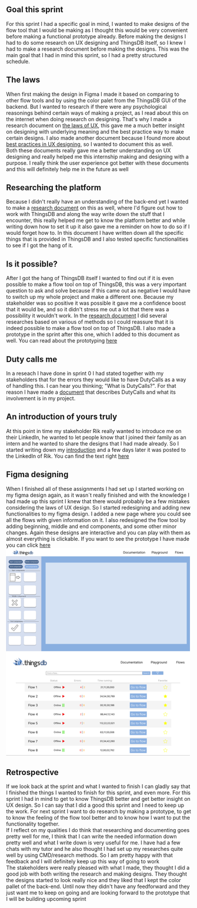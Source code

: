 ## Goal this sprint
For this sprint I had a specific goal in mind, I wanted to make designs of the flow tool that I would be making as I thought this would be very convenient before making a functional prototype already. Before making the designs I had to do some research on UX designing and ThingsDB itself, so I knew I had to make a research document before making the designs. This was the main goal that I had in mind this sprint, so I had a pretty structured schedule. 

## The laws
When first making the design in Figma I made it based on comparing to other flow tools and by using the color palet from the ThingsDB GUI of the backend. But I wanted to research if there were any psychological reasonings behind certain ways of making a project, as I read about this on the internet when doing research on designing. That's why I made a research document on [the laws of UX](uploads/b641b0df00c96b4e92715680b5628d7e/The_laws_of_UX.pdf), this gave me a much better insight on designing with underlying meaning and the best practice way to make certain designs. I also made another document because I found more about [best practices in UX designing](uploads/88eb7f34f8cb1ac93ee7b99ab7cb0794/UXBestPractice.pdf), so I wanted to document this as well. 
<br>Both these documents really gave me a better understanding on UX designing and really helped me this internship making and designing with a purpose. I really think the user experience got better with these documents and this will definitely help me in the future as well

## Researching the platform
Because I didn't really have an understanding of the back-end yet I wanted to make a [research document](uploads/bcceeb817e923ca09873eb76fe138cf9/Research_ThingsDB.pdf) on this as well, where I'd figure out how to work with ThingsDB and along the way write down the stuff that I encounter, this really helped me get to know the platform better and while writing down how to set it up it also gave me a reminder on how to do so if I would forget how to. In this document I have written down all the specific things that is provided in ThingsDB and I also tested specific functionalities to see if I got the hang of it. 


## Is it possible?
After I got the hang of ThingsDB itself I wanted to find out if it is even possible to make a flow tool on top of ThingsDB, this was a very important question to ask and solve because if this came out as negative I would have to switch up my whole project and make a different one. Because my stakeholder was so positive it was possible it gave me a confidence boost that it would be, and so it didn't stress me out a lot that there was a possibility it wouldn't work. In the [research document](uploads/fbf1a80ca6cce6a318288d58c962dd0c/Is_it_possible_to_make_a_Flow_tool_by_using_ThingsDB.pdf) I did several researches based on various of methods so I could reassure that it is indeed possible to make a flow tool on top of ThingsDB. 
I also made a prototype in the sprint after this one, which I added to this document as well. You can read about the prototyping [here](https://git.fhict.nl/I465040/cesbitportfolio/-/wikis/sprint-2#baby-steps-of-the-flow-tool)

## Duty calls me
In a reseach I have done in sprint 0 I had stated together with my stakeholders that for the errors they would like to have DutyCalls as a way of handling this. I can hear you thinking; "What is DutyCalls?". For that reason I have made a [document](uploads/b92805cce1657fd51b43abbec45abcc0/DutyCalls.pdf) that describes DutyCalls and what its involvement is in my project. 

## An introduction of yours truly
At this point in time my stakeholder Rik really wanted to introduce me on their LinkedIn, he wanted to let people know that I joined their family as an intern and he wanted to share the designs that I had made already. So I started writing down my [introduction](https://git.fhict.nl/I465040/cesbitportfolio/-/wikis/introduction) and a few days later it was posted to the LinkedIn of Rik. You can find the text right [here](https://www.linkedin.com/pulse/introducing-daan-matheeuwsen-cesbit/?trackingId=%2Bpgdj3bTAnyqLzTVWhEW6Q%3D%3D)

## Figma designing
When I finished all of these assignments I had set up I started working on my figma design again, as it wasn´t really finished and with the knowledge I had made up this sprint I knew that there would probably be a few mistakes considering the laws of UX design. So I started redesigning and adding new functionalities to my figma design. I added a new page where you could see all the flows with given information on it. I also redesigned the flow tool by adding beginning, middle and end components, and some other minor changes. Again these designs are interactive and you can play with them as almost everything is clickable. If you want to see the prototype I have made you can click [here](https://www.figma.com/proto/kVwhi19aRNdfD4cNUXJDl9/ThingsFlow_V2?node-id=86%3A1336&scaling=scale-down&page-id=0%3A1&starting-point-node-id=1%3A46&show-proto-sidebar=1)
<img src="uploads/07c562a146d38e483504cbfb0c222cb8/image.png"  width="500" height="auto">
<img src="uploads/9af6d71a1a62cff77c8fde044ffcc4d8/image.png"  width="500" height="auto">

## Retrospective
If we look back at the sprint and what I wanted to finish I can gladly say that I finished the things I wanted to finish for this sprint, and even more. For this sprint I had in mind to get to know ThingsDB better and get better insight on UX design. So I can say that I did a good this sprint and I need to keep up the work. For next sprint I want to do research by making a prototype, to get to know the feeling of the flow tool better and to know how I want to put the functionality together. <br> If I reflect on my qualities I do think that researching and documenting goes pretty well for me, I think that I can write the needed information down pretty well and what I write down is very useful for me. I have had a few chats with my tutor and he also thought I had set up my researches quite well by using CMD/research methods. So I am pretty happy with that feedback and I will definitely keep up this way of going to work<br>
The stakeholders were really pleased with what I made, they thought I did a good job with both writing the research and making designs. They thought the designs started to look really nice and they liked that I kept the color pallet of the back-end. Until now they didn't have any feedforward and they just want me to keep on going and are looking forward to the prototype that I will be building upcoming sprint